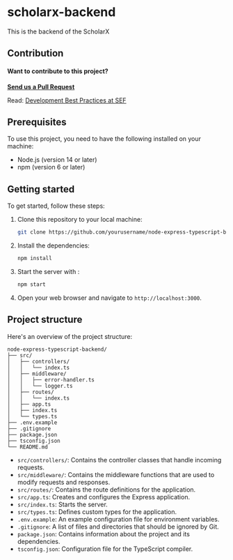 <!--# Backend of the ScholarX project

This is a boilerplate project for creating a Node.js Express backend using TypeScript.

## Prerequisites

To use this project, you need to have the following installed on your machine:

- Node.js (version 14 or later)
- npm (version 6 or later)

## Getting started

To get started, follow these steps:

1. Clone this repository to your local machine:

   ```bash
   git clone https://github.com/yourusername/node-express-typescript-backend.git
   ```

2. Install the dependencies:

   ```bash
   npm install
   ```

3. Copy the `.env.example` file to `.env` and edit the values as necessary:

   ```bash
   cp .env.example .env
   ```

4. Start the development server:

   ```bash
   npm run dev
   ```

   This will start the server and watch for changes to your TypeScript code.

5. Open your web browser and navigate to `http://localhost:3000`. You should see a message that says "Hello, world!".

## Project structure

Here's an overview of the project structure:

```
node-express-typescript-backend/
├── src/
│   ├── controllers/
│   │   └── index.ts
│   ├── middleware/
│   │   ├── error-handler.ts
│   │   └── logger.ts
│   ├── routes/
│   │   └── index.ts
│   ├── app.ts
│   ├── index.ts
│   └── types.ts
├── .env.example
├── .gitignore
├── package.json
├── tsconfig.json
└── README.md
```

- `src/controllers/`: Contains the controller classes that handle incoming requests.
- `src/middleware/`: Contains the middleware functions that are used to modify requests and responses.
- `src/routes/`: Contains the route definitions for the application.
- `src/app.ts`: Creates and configures the Express application.
- `src/index.ts`: Starts the server.
- `src/types.ts`: Defines custom types for the application.
- `.env.example`: An example configuration file for environment variables.
- `.gitignore`: A list of files and directories that should be ignored by Git.
- `package.json`: Contains information about the project and its dependencies.
- `tsconfig.json`: Configuration file for the TypeScript compiler.

## Available scripts

- `npm run dev`: Starts the development server with hot-reloading.
- `npm run build`: Compiles the TypeScript code to JavaScript.
- `npm start`: Starts the server by running the compiled JavaScript code.
- `npm test`: Runs the test suite.

## License

This project is licensed under the MIT License - see the [LICENSE](LICENSE) file for details.

## Acknowledgments

This project was inspired by [node-express-typescript-boilerplate](https://github.com/iamnono/node-express-typescript-boilerplate).-->



# scholarx-backend
This is the backend of the ScholarX


## Contribution

#### Want to contribute to this project? 

[**Send us a Pull Request**](https://github.com/sef-global/scholarx-backend/issues)

Read: [Development Best Practices at SEF](https://handbook.sefglobal.org/engineering-team/team)


## Prerequisites

To use this project, you need to have the following installed on your machine:

- Node.js (version 14 or later)
- npm (version 6 or later)


## Getting started

To get started, follow these steps:

1. Clone this repository to your local machine:

   ```bash
   git clone https://github.com/yourusername/node-express-typescript-backend.git
   ```

2. Install the dependencies:

   ```bash
   npm install
   ```

3. Start the server with :

   ```bash
   npm start
   ```

4. Open your web browser and navigate to `http://localhost:3000`. 


## Project structure

Here's an overview of the project structure:

```
node-express-typescript-backend/
├── src/
│   ├── controllers/
│   │   └── index.ts
│   ├── middleware/
│   │   ├── error-handler.ts
│   │   └── logger.ts
│   ├── routes/
│   │   └── index.ts
│   ├── app.ts
│   ├── index.ts
│   └── types.ts
├── .env.example
├── .gitignore
├── package.json
├── tsconfig.json
└── README.md
```

- `src/controllers/`: Contains the controller classes that handle incoming requests.
- `src/middleware/`: Contains the middleware functions that are used to modify requests and responses.
- `src/routes/`: Contains the route definitions for the application.
- `src/app.ts`: Creates and configures the Express application.
- `src/index.ts`: Starts the server.
- `src/types.ts`: Defines custom types for the application.
- `.env.example`: An example configuration file for environment variables.
- `.gitignore`: A list of files and directories that should be ignored by Git.
- `package.json`: Contains information about the project and its dependencies.
- `tsconfig.json`: Configuration file for the TypeScript compiler.